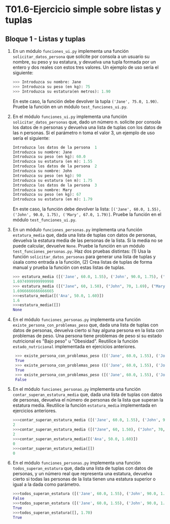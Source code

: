 # T01.6-Ejercicio simple sobre listas y tuplas

## Bloque 1 - Listas y tuplas 

1. En un módulo `funciones_ui.py` implementa una función `solicitar_datos_persona` que solicite por consola a un usuario su nombre, su peso y su estatura, y devuelva una tupla formada por un entero y dos reales con estos tres valores. Un ejemplo de uso sería el siguiente:
    ```python
    >>> Introduzca su nombre: Jane
    >>> Introduzca su peso (en kg): 75
    >>> Introduzca su estatura(en metros): 1.90
    ```
    En este caso, la función debe devolver la tupla `('Jane', 75.0, 1.90)`.
    Pruebe la función en un módulo `test_funciones_ui.py`.
2. En el módulo `funciones_ui.py` implementa una función `solicitar_datos_personas` que, dado un número n. solicite por consola los datos de n personas y devuelva una lista de tuplas con los datos de las n personas. Si el parámetro n toma el valor 3, un ejemplo de uso sería el siguiente:
    ```python
    Introduzca los datos de la persona  1
    Introduzca su nombre: Jane
    Introduzca su peso (en kg): 60.0
    Introduzca su estatura (en m): 1.55
    Introduzca los datos de la persona  2
    Introduzca su nombre: John
    Introduzca su peso (en kg): 90
    Introduzca su estatura (en m): 1.75
    Introduzca los datos de la persona  3
    Introduzca su nombre: Mary
    Introduzca su peso (en kg): 67
    Introduzca su estatura (en m): 1.79
    ```
      En este caso, la función debe devolver la lista: `[('Jane', 60.0, 1.55), ('John', 90.0, 1.75), ('Mary', 67.0, 1.79)]`.
      Pruebe la función en el módulo `test_funciones_ui.py`.

3. En un módulo `funciones_personas.py` implementa una función `estatura_media` que, dada una lista de tuplas con datos de personas, devuelva la estatura media de las personas de la lista. Si la media no se puede calcular, devuelve `None`.
Pruebe la función en un módulo `test_funciones_personas.py`. Haz dos pruebas distintas: (1) Usa la función `solicitar_datos_personas` para generar una lista de tuplas y úsala como entrada a la función, (2) Crea listas de tuplas de forma manual y prueba la función con estas listas de tuplas.
    ```python
    >>> estatura_media ([('Jane', 60.0, 1.55), ('John', 90.0, 1.75), ('Mary', 67.0, 1.79)])
    1.6974999999999998
    >>> estatura_media ([("Jane", 60, 1.50), ("John", 70, 1.69), ("Mary", 65, 1.70), ("Paul", 80, 1.90)  ]
    1.6966666666666665
    >>>estatura_media([('Ana', 50.0, 1.60)])
    1.6
    >>>estatura_media([])
    None
   ```  
4. En el módulo `funciones_personas.py` implementa una función `existe_persona_con_problemas_peso` que, dada una lista de tuplas con datos de personas, devuelva cierto si hay alguna persona en la lista con problemas de peso. Una persona tiene problemas de peso si su estado nutricional es "Bajo peso" u "Obesidad". Reutilice la función `estado_nutricional` implementada en ejercicios anteriores.

   ```python
    >>> existe_persona_con_problemas_peso ([('Jane', 60.0, 1.55), ('John', 100.0, 1.70), ('Mary', 67.0, 1.79)])
    True
    >>> existe_persona_con_problemas_peso ([('Jane', 60.0, 1.55), ('John', 70.0, 1.79), ('Mary', 50.0, 1.80)])
    True
    >>> existe_persona_con_problemas_peso ([('Jane', 60.0, 1.55), ('John', 70.0, 1.79), ('Mary', 67.0, 1.79)])
    False
   ```  
5. En el módulo `funciones_personas.py` implementa una función `contar_superan_estatura_media` que, dada una lista de tuplas con datos de personas, devuelva el número de personas de la lista que superan la estatura media. Reutilice la función `estatura_media` implementada en ejercicios anteriores.
    ```python
    >>>contar_superan_estatura_media ([('Jane', 60.0, 1.55), ('John', 90.0, 1.75), ('Mary', 67.0, 1.79)])
    2
    >>>contar_superan_estatura_media ([("Jane", 60, 1.50), ("John", 70, 1.69), ("Mary", 65, 1.70), ("Paul", 80, 1.90)  ]
    2
    >>>contar_superan_estatura_media([('Ana', 50.0, 1.60)])
    0
    >>>contar_superan_estatura_media([])
    0
   ```  
     
6. En el módulo `funciones_personas.py` implementa una función `todos_superan_estatura` que, dada una lista de tuplas con datos de personas, y un número real que representa una estatura, devuelva cierto si todas las personas de la lista tienen una estatura superior o igual a la dada como parámetro.
    ```python
    >>>todos_superan_estatura ([('Jane', 60.0, 1.55), ('John', 90.0, 1.75), ('Mary', 67.0, 1.79)], 1.70)
    False
    >>>todos_superan_estatura ([('Jane', 60.0, 1.55), ('John', 90.0, 1.75), ('Mary', 67.0, 1.79)], 1.50)
    True
    >>>todos_superan_estatura([], 1.70)
    True
   ```  
